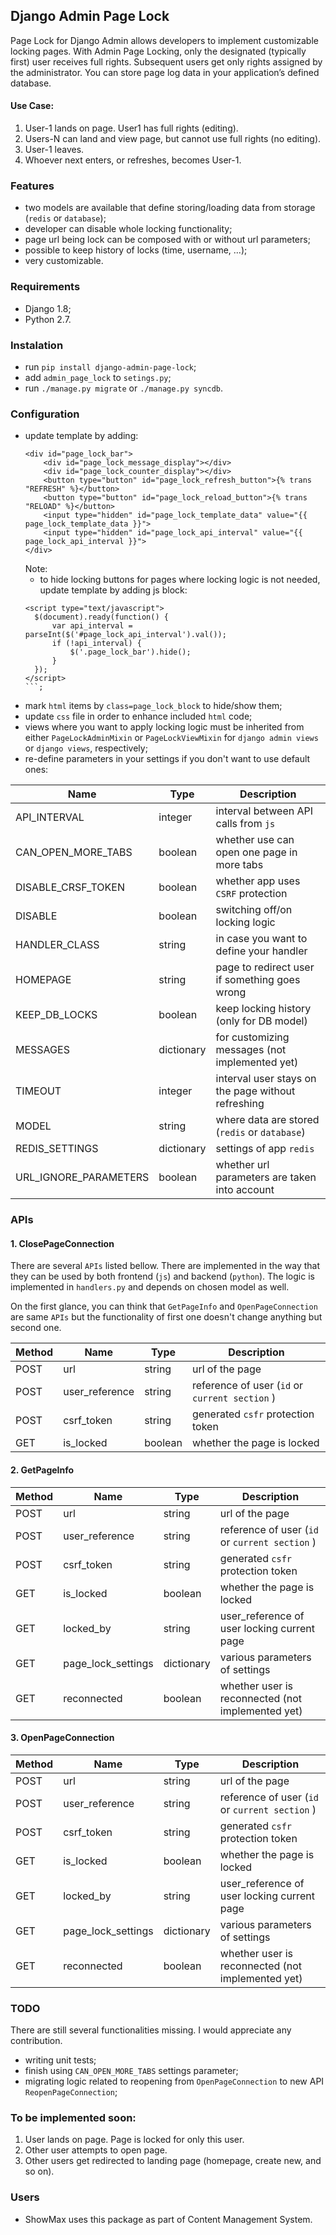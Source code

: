 ## Django Admin Page Lock

Page Lock for Django Admin allows developers to implement customizable locking pages.
With Admin Page Locking, only the designated (typically first) user receives full rights.
Subsequent users get only rights assigned by the administrator. You can store page log data in
your application’s defined database.

#### Use Case:
1. User-1 lands on page. User1 has full rights (editing).
2. Users-N can land and view page, but cannot use full rights (no editing).
3. User-1 leaves.
4. Whoever next enters, or refreshes, becomes User-1.

### Features
* two models are available that define storing/loading data from storage (`redis` or `database`);
* developer can disable whole locking functionality;
* page url being lock can be composed with or without url parameters;
* possible to keep history of locks (time, username, ...);
* very customizable.

### Requirements
* Django 1.8;
* Python 2.7.

### Instalation
* run `pip install django-admin-page-lock`;
* add `admin_page_lock` to `setings.py`;
* run `./manage.py migrate` or `./manage.py syncdb`.

### Configuration
* update template by adding:
    ```
    <div id="page_lock_bar">
        <div id="page_lock_message_display"></div>
        <div id="page_lock_counter_display"></div>
        <button type="button" id="page_lock_refresh_button">{% trans "REFRESH" %}</button>
        <button type="button" id="page_lock_reload_button">{% trans "RELOAD" %}</button>
        <input type="hidden" id="page_lock_template_data" value="{{ page_lock_template_data }}">
        <input type="hidden" id="page_lock_api_interval" value="{{ page_lock_api_interval }}">
    </div>
    ```
  Note:
  * to hide locking buttons for pages where locking logic is not needed, update template by adding js block:
  ```
  <script type="text/javascript">
    $(document).ready(function() {
        var api_interval = parseInt($('#page_lock_api_interval').val());
        if (!api_interval) {
            $('.page_lock_bar').hide();
        }
    });
  </script>
  ```;
* mark `html` items by `class=page_lock_block` to hide/show them;
* update `css` file in order to enhance included `html` code;
* views where you want to apply locking logic must be inherited from either `PageLockAdminMixin` or `PageLockViewMixin` for `django admin views` or `django views`, respectively;
* re-define parameters in your settings if you don't want to use default ones:

| Name                   | Type       | Description                                        |
| ---------------------- | ---------- | -------------------------------------------------- |
| API_INTERVAL           | integer    | interval between API calls from `js`               |
| CAN_OPEN_MORE_TABS     | boolean    | whether use can open one page in more tabs         |
| DISABLE_CRSF_TOKEN     | boolean    | whether app uses `CSRF` protection                 |
| DISABLE                | boolean    | switching off/on locking logic                     |
| HANDLER_CLASS          | string     | in case you want to define your handler            |
| HOMEPAGE               | string     | page to redirect user if something goes wrong      |
| KEEP_DB_LOCKS          | boolean    | keep locking history (only for DB model)           |
| MESSAGES               | dictionary | for customizing messages (not implemented yet)     |
| TIMEOUT                | integer    | interval user stays on the page without refreshing |
| MODEL                  | string     | where data are stored (`redis` or `database`)      |
| REDIS_SETTINGS         | dictionary | settings of app `redis`                            |
| URL_IGNORE_PARAMETERS  | boolean    | whether url parameters are taken into account      |

### APIs

#### 1. ClosePageConnection
There are several `APIs` listed bellow. There are implemented in the way that they can be used by both frontend (`js`)
and backend (`python`). The logic is implemented in `handlers.py` and depends on chosen model as well.

On the first glance, you can think that `GetPageInfo` and `OpenPageConnection` are same `APIs` but
the functionality of first one doesn't change anything but second one.

| Method    |Name                | Type      | Description                                       |
|---------- |------------------- | --------- | ------------------------------------------------- |
| POST      | url                | string    | url of the page                                   |
| POST      | user_reference     | string    | reference of user (`id` or `current section` )    |
| POST      | csrf_token         | string    | generated `csfr` protection token                 |
| GET       | is_locked          | boolean   | whether the page is locked                        |

#### 2. GetPageInfo

| Method    |Name                | Type      | Description                                       |
|---------- |------------------- | --------- | ------------------------------------------------- |
| POST      | url                | string    | url of the page                                   |
| POST      | user_reference     | string    | reference of user (`id` or `current section` )    |
| POST      | csrf_token         | string    | generated `csfr` protection token                 |
| GET       | is_locked          | boolean   | whether the page is locked                        |
| GET       | locked_by          | string    | user_reference of user locking current page       |
| GET       | page_lock_settings | dictionary| various parameters of settings                    |
| GET       | reconnected        | boolean   | whether user is reconnected (not implemented yet) |

#### 3. OpenPageConnection

| Method    |Name                | Type      | Description                                       |
|---------- |------------------- | --------- | ------------------------------------------------- |
| POST      | url                | string    | url of the page                                   |
| POST      | user_reference     | string    | reference of user (`id` or `current section` )    |
| POST      | csrf_token         | string    | generated `csfr` protection token                 |
| GET       | is_locked          | boolean   | whether the page is locked                        |
| GET       | locked_by          | string    | user_reference of user locking current page       |
| GET       | page_lock_settings | dictionary| various parameters of settings                    |
| GET       | reconnected        | boolean   | whether user is reconnected (not implemented yet) |


### TODO
There are still several functionalities missing. I would appreciate any contribution.
* writing unit tests;
* finish using `CAN_OPEN_MORE_TABS` settings parameter;
* migrating logic related to reopening from `OpenPageConnection` to new API `ReopenPageConnection`;

### To be implemented soon:
1. User lands on page. Page is locked for only this user.
2. Other user attempts to open page.
3. Other users get redirected to landing page (homepage, create new, and so on).

### Users
* ShowMax uses this package as part of Content Management System.

